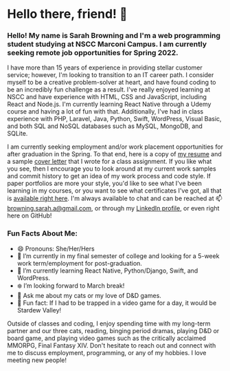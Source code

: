 # Hello there, friend! 👋

### Hello! My name is Sarah Browning and I'm a web programming student studying at NSCC Marconi Campus. I am currently seeking remote job opportunities for Spring 2022.

I have more than 15 years of experience in providing stellar customer service; however, I'm looking to transition to an IT career path. I consider myself to be a creative problem-solver at heart, and have found coding to be an incredibly fun challenge as a result. I've really enjoyed learning at NSCC and have experience with HTML, CSS and JavaScript, including React and Node.js. I'm currently learning React Native through a Udemy course and having a lot of fun with that. Additionally, I've had in class experience with PHP, Laravel, Java, Python, Swift, WordPress, Visual Basic, and both SQL and NoSQL databases such as MySQL, MongoDB, and SQLite.

I am currently seeking employment and/or work placement opportunities for after graduation in the Spring. To that end, here is a copy of [my resume](https://github.com/sarah-browning/sarah-browning/blob/1600c9dc5c252a5d04e292ccdfd15c24eda0d79a/Sample%20Junior%20Web%20Developer%20Resume.pdf) and a sample [cover letter](https://github.com/sarah-browning/sarah-browning/blob/1600c9dc5c252a5d04e292ccdfd15c24eda0d79a/Sample%20Junior%20Web%20Developer%20Letter.pdf) that I wrote for a class assignment. If you like what you see, then I encourage you to look around at my current work samples and commit history to get an idea of my work process and code style. If paper portfolios are more your style, you'd like to see what I've been learning in my courses, or you want to see what certificates I've got, all that is [available right here](https://github.com/sarah-browning/sarah-browning/files/7653054/Portfolio-Y2-2021.pdf). I'm always available to chat and can be reached at 📫 browning.sarah.a@gmail.com, or through my [LinkedIn profile](https://www.linkedin.com/in/sarah-browning-dev/), or even right here on GitHub!

### Fun Facts About Me:
- 😄 Pronouns: She/Her/Hers
- 🔭 I’m currently in my final semester of college and looking for a 5-week work term/employment for post-graduation.
- 🌱 I’m currently learning React Native, Python/Django, Swift, and WordPress.
- :snowflake: I’m looking forward to March break!
- 💬 Ask me about my cats or my love of D&D games.
- 🐔 Fun fact: If I had to be trapped in a video game for a day, it would be Stardew Valley!

Outside of classes and coding, I enjoy spending time with my long-term partner and our three cats, reading, binging period dramas, playing D&D or board game, and playing video games such as the critically acclaimed MMORPG, Final Fantasy XIV. Don't hesitate to reach out and connect with me to discuss employment, programming, or any of my hobbies. I love meeting new people!
